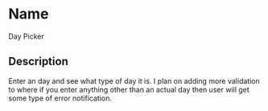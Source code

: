 # Name

Day Picker

## Description

Enter an day and see what type of day it is. I plan on adding more validation to where if you enter anything other than an actual day then user will get some type of error notification.  